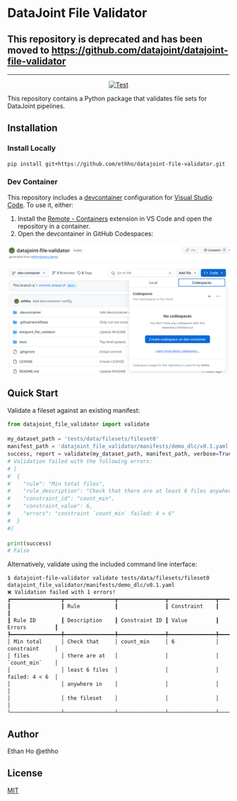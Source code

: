 # DataJoint File Validator

## **This repository is deprecated and has been moved to https://github.com/datajoint/datajoint-file-validator**

---

<p align="center">
<a href="https://github.com/ethho/datajoint-file-validator/actions/workflows/test.yaml" target="_blank">
    <img src="https://github.com/ethho/datajoint-file-validator/actions/workflows/test.yaml/badge.svg" alt="Test">
</a>
<!-- <a href="https://github.com/ethho/datajoint-file-validator/actions?query=workflow%3APyPi" target="_blank">
    <img src="https://github.com/ethho/datajoint-file-validator/workflows/PyPi/badge.svg" alt="Publish">
</a> -->
<!-- <a href="https://coverage-badge.samuelcolvin.workers.dev/redirect/ethho/datajoint-file-validator" target="_blank">
    <img src="https://coverage-badge.samuelcolvin.workers.dev/ethho/datajoint-file-validator.svg" alt="Coverage">
</a> -->
<!-- <a href="https://pypi.org/project/datajoint-file-validator" target="_blank">
    <img src="https://img.shields.io/pypi/v/datajoint-file-validator?color=%2334D058&label=pypi%20package" alt="Package version">
</a> -->
</p>

This repository contains a Python package that validates file sets for DataJoint pipelines.

## Installation

### Install Locally

```bash
pip install git+https://github.com/ethho/datajoint-file-validator.git
```

### Dev Container

This repository includes a [devcontainer](https://code.visualstudio.com/docs/devcontainers/containers) configuration for [Visual Studio Code](https://code.visualstudio.com/). To use it, either:

1. Install the [Remote - Containers](https://marketplace.visualstudio.com/items?itemName=ms-vscode-remote.remote-containers) extension in VS Code and open the repository in a container.
2. Open the devcontainer in GitHub Codespaces:

![Launch devcontainer in GitHub Codespace instance](docs/images/codespace_launch.png)

## Quick Start

Validate a fileset against an existing manifest:

```python
from datajoint_file_validator import validate

my_dataset_path = 'tests/data/filesets/fileset0'
manifest_path = 'datajoint_file_validator/manifests/demo_dlc/v0.1.yaml'
success, report = validate(my_dataset_path, manifest_path, verbose=True, format='json')
# Validation failed with the following errors:
# [
#  {
#    "rule": "Min total files",
#    "rule_description": "Check that there are at least 6 files anywhere in the fileset",
#    "constraint_id": "count_min",
#    "constraint_value": 6,
#    "errors": "constraint `count_min` failed: 4 < 6"
#  }
#]

print(success)
# False
```

Alternatively, validate using the included command line interface:

```console
$ datajoint-file-validator validate tests/data/filesets/fileset0 datajoint_file_validator/manifests/demo_dlc/v0.1.yaml
❌ Validation failed with 1 errors!
┏━━━━━━━━━━━━━━━━┳━━━━━━━━━━━━━━━━┳━━━━━━━━━━━━━━━┳━━━━━━━━━━━━━━━┳━━━━━━━━━━━━━━━━┓
┃                ┃ Rule           ┃               ┃ Constraint    ┃                ┃
┃ Rule ID        ┃ Description    ┃ Constraint ID ┃ Value         ┃ Errors         ┃
┡━━━━━━━━━━━━━━━━╇━━━━━━━━━━━━━━━━╇━━━━━━━━━━━━━━━╇━━━━━━━━━━━━━━━╇━━━━━━━━━━━━━━━━┩
│ Min total      │ Check that     │ count_min     │ 6             │ constraint     │
│ files          │ there are at   │               │               │ `count_min`    │
│                │ least 6 files  │               │               │ failed: 4 < 6  │
│                │ anywhere in    │               │               │                │
│                │ the fileset    │               │               │                │
└────────────────┴────────────────┴───────────────┴───────────────┴────────────────┘
```

## Author

Ethan Ho @ethho

## License

[MIT](LICENSE)